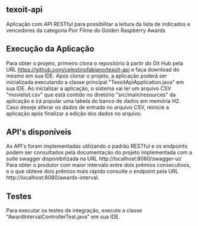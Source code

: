 ## texoit-api
Aplicação com API RESTful para possibilitar a leitura da lista de indicados e vencedores da categoria Pior Filme do Golden Raspberry Awards

## Execução da Aplicação
Para obter o projeto, primeiro clona o repositório à partir do Git Hub pela URL https://github.com/celestinofabiano/texoit-api e faça download do mesmo em sua IDE.
Após clonar o projeto, a aplicação poderá ser inicializada executando a classe principal "TexoitApiApplication.java" em sua IDE.
Ao inicializar a aplicação, o sistema vai ler um arquivo CSV "movielist.csv" que está contido no diretório "src/main/resources" da aplicação e irá popular uma tabela do banco de dados em memória H2.
Caso deseje alterar os dados de entrada no arquivo CSV, reinicie a aplicação após finalizar a edição dos dados no arquivo.

## API's disponíveis
As API's foram implementadas utilizando o padrão RESTful e os endpoints podem ser consultados pela documentação do projeto implementada com a suíte swagger disponibilizada na URL http://localhost:8080/swagger-ui/ 
Para obter o produtor com maior intervalo entre dois prêmios consecutivos, e o que obteve dois prêmios mais rápido consulte o endpoint pela URL http://localhost:8080/awards-interval.

## Testes
Para executar os testes de integração, execute a classe "AwardIntervalControllerTest.java" em sua IDE.
